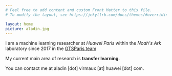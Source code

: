 ```yaml
---
# Feel free to add content and custom Front Matter to this file.
# To modify the layout, see https://jekyllrb.com/docs/themes/#overriding-theme-defaults

layout: home
picture: aladin.jpg
---
```


I am a machine learning researcher at *Huawei Paris* within the *Noah's Ark*
laboratory since 2017 in the [GTSParis team](https://gtsbrain-paris.github.io/)

My current main area of research is **transfer learning**.

You can contact me at aladin [dot] virmaux [at] huawei [dot] com.
